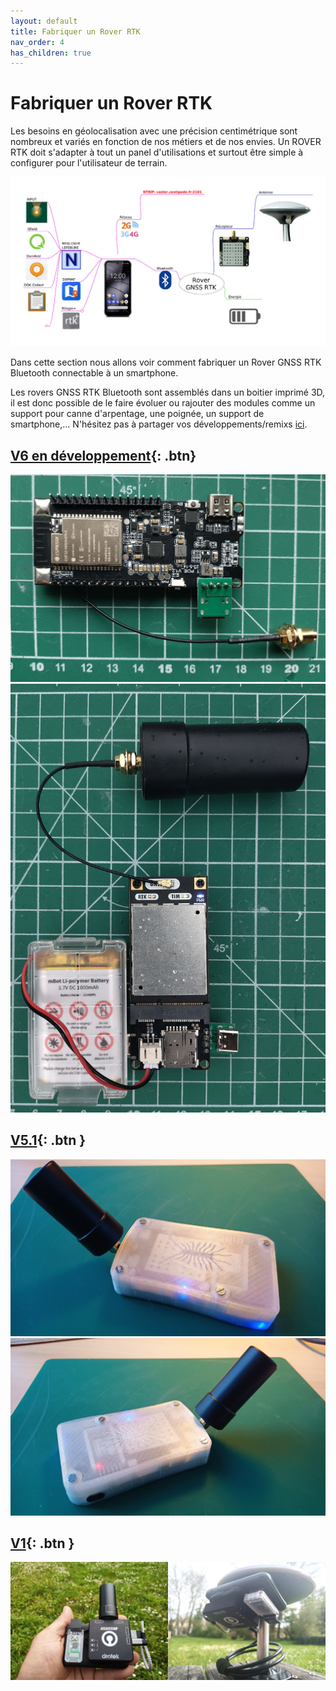 ```yaml
---
layout: default
title: Fabriquer un Rover RTK
nav_order: 4
has_children: true
---
```


# Fabriquer un Rover RTK

Les besoins en géolocalisation avec une précision centimétrique sont nombreux et variés en fonction de nos métiers et de nos envies.
Un ROVER RTK doit s'adapter à tout un panel d'utilisations et surtout être simple à configurer pour l'utilisateur de terrain.

![architecture rover](/assets/images/montage_rover/mm_rover_small.jpg)

Dans cette section nous allons voir comment fabriquer un Rover GNSS RTK Bluetooth connectable à un smartphone.

Les rovers GNSS RTK Bluetooth sont assemblés dans un boitier imprimé 3D, il est donc possible de le faire évoluer ou rajouter des modules comme un support pour canne d'arpentage, une poignée, un support de smartphone,... N'hésitez pas à partager vos développements/remixs [ici](https://www.prusaprinters.org/fr/prints/90252-gnss-rtk-v51/remixes).

## [V6 en développement](rover_v6){: .btn}
![montage rover 6](/assets/images/montage_rover/v6_1.jpg)
![montage rover 6](/assets/images/montage_rover/v6_3.jpg)

## [V5.1](rover_v5_1){: .btn }
![montage rover 5.1](/assets/images/montage_rover/16-rover_v5-1.jpg)
![montage rover 5.1](/assets/images/montage_rover/17-rover_v5-1.jpg)

## [V1](rover_v1){: .btn }
![RTKrover](/assets/images/montage_rover/rover.jpg)
